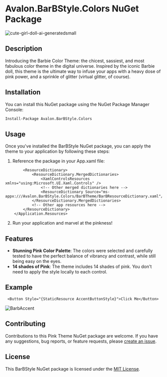 

# Avalon.BarBStyle.Colors NuGet Package

![cute-girl-doll-ai-generatedsmall](https://github.com/teresathompson/Avalon.BarBStyle.Colors/assets/13683620/2624221a-87e9-450f-9416-af46de07943d)


## Description

Introducing the Barbie Color Theme: the chicest, sassiest, and most fabulous color theme in the digital universe. Inspired by the iconic Barbie doll, this theme is the ultimate way to infuse your apps with a heavy dose of pink power, and a sprinkle of glitter (virtual glitter, of course).

## Installation

You can install this NuGet package using the NuGet Package Manager Console:

```bash
Install-Package Avalon.BarBStyle.Colors
```

## Usage

Once you've installed the BarBStyle NuGet package, you can apply the theme to your application by following these steps:

1. Reference the package in your App.xaml file:

```<Application.Resources>
        <ResourceDictionary>
            <ResourceDictionary.MergedDictionaries>
                <XamlControlsResources xmlns="using:Microsoft.UI.Xaml.Controls" />
                <!-- Other merged dictionaries here -->
                <ResourceDictionary Source="ms-appx:///Avalon.BarBStyle.Colors/BarBTheme/BarBResourceDictionary.xaml"/>
            </ResourceDictionary.MergedDictionaries>
            <!-- Other app resources here -->
        </ResourceDictionary>
    </Application.Resources>
```

  2. Run your application and marvel at the pinkness!

## Features

- **Stunning Pink Color Palette**: The colors were selected and carefully tested to have the perfect balance of vibrancy and contrast, while still being easy on the eyes.
- **14 shades of Pink**: The theme includes 14 shades of pink. You don't need to apply the style locally to each control.


## Example

``` <Button Style="{StaticResource AccentButtonStyle}">Click Me</Button>```

![BarbAccent](https://github.com/teresathompson/Avalon.BarBStyle.Colors/assets/13683620/b0674212-5f64-435a-b14c-680acd892c8d)


## Contributing

Contributions to this Pink Theme NuGet package are welcome. If you have any suggestions, bug reports, or feature requests, please [create an issue](https://github.com/teresathompson/Avalon.BarBStyle.Colors/issues).

## License

This BarBStyle NuGet package is licensed under the [MIT License](LICENSE).



